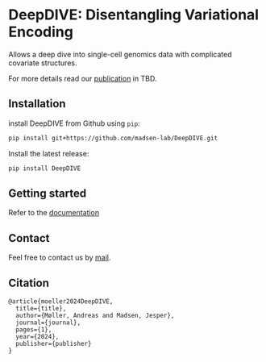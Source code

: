 # DeepDIVE: Disentangling Variational Encoding
Allows a deep dive into single-cell genomics data with complicated covariate structures. 

For more details read our [publication][link-paper] in TBD.

## Installation

install DeepDIVE from Github using `pip`:

```bash
pip install git+https://github.com/madsen-lab/DeepDIVE.git
```

Install the latest release:

```bash
pip install DeepDIVE

```

## Getting started
Refer to the [documentation][link-docs]


## Contact

Feel free to contact us by [mail][email].

## Citation 

```
@article{moeller2024DeepDIVE,
  title={title},
  author={Møller, Andreas and Madsen, Jesper},
  journal={journal},
  pages={1},
  year={2024},
  publisher={publisher}
}
```

[link-docs]: https://DeepDIVE.readthedocs.io
[link-api]: https://DeepDIVE.readthedocs.io/en/latest/api.html
[link-paper]: https://doi.org/
[email]: mailto::jgsm@bmb.sdu.dk
